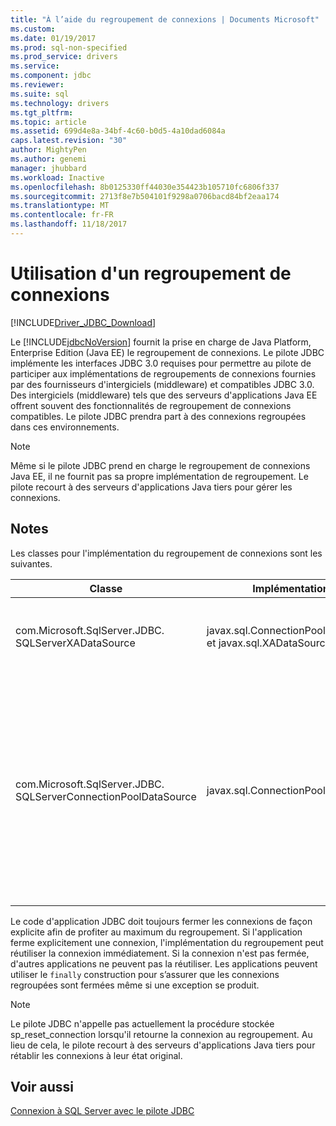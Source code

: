 ```yaml
---
title: "À l’aide du regroupement de connexions | Documents Microsoft"
ms.custom: 
ms.date: 01/19/2017
ms.prod: sql-non-specified
ms.prod_service: drivers
ms.service: 
ms.component: jdbc
ms.reviewer: 
ms.suite: sql
ms.technology: drivers
ms.tgt_pltfrm: 
ms.topic: article
ms.assetid: 699d4e8a-34bf-4c60-b0d5-4a10dad6084a
caps.latest.revision: "30"
author: MightyPen
ms.author: genemi
manager: jhubbard
ms.workload: Inactive
ms.openlocfilehash: 8b0125330ff44030e354423b105710fc6806f337
ms.sourcegitcommit: 2713f8e7b504101f9298a0706bacd84bf2eaa174
ms.translationtype: MT
ms.contentlocale: fr-FR
ms.lasthandoff: 11/18/2017
---
```

# <a name="using-connection-pooling"></a>Utilisation d'un regroupement de connexions
[!INCLUDE[Driver_JDBC_Download](../../includes/driver_jdbc_download.md)]

  Le [!INCLUDE[jdbcNoVersion](../../includes/jdbcnoversion_md.md)] fournit la prise en charge de Java Platform, Enterprise Edition (Java EE) le regroupement de connexions. Le pilote JDBC implémente les interfaces JDBC 3.0 requises pour permettre au pilote de participer aux implémentations de regroupements de connexions fournies par des fournisseurs d'intergiciels (middleware) et compatibles JDBC 3.0. Des intergiciels (middleware) tels que des serveurs d'applications Java EE offrent souvent des fonctionnalités de regroupement de connexions compatibles. Le pilote JDBC prendra part à des connexions regroupées dans ces environnements.  
  
> [!NOTE]  
>  Même si le pilote JDBC prend en charge le regroupement de connexions Java EE, il ne fournit pas sa propre implémentation de regroupement. Le pilote recourt à des serveurs d'applications Java tiers pour gérer les connexions.  
  
## <a name="remarks"></a>Notes  
 Les classes pour l'implémentation du regroupement de connexions sont les suivantes.  
  
|Classe|Implémentations| Description|  
|-----------|----------------|-----------------|  
|com.Microsoft.SqlServer.JDBC. SQLServerXADataSource|javax.sql.ConnectionPoolDataSource et javax.sql.XADataSource|Nous vous recommandons d’utiliser le [SQLServerXADataSource](../../connect/jdbc/reference/sqlserverxadatasource-class.md) classe pour tous vos serveurs Java EE a besoin, car elle implémente l’ensemble du regroupement de JDBC 3.0 et des interfaces XA.|  
|com.Microsoft.SqlServer.JDBC. SQLServerConnectionPoolDataSource|javax.sql.ConnectionPoolDataSource|Cette classe est une fabrique de connexions qui permet au serveur d'applications Java EE de peupler son regroupement de connexions à l'aide de connexions physiques. Si la configuration de votre fournisseur de Java EE requiert une classe implémentant javax.sql.ConnectionPoolDataSource, spécifiez le nom de classe [SQLServerConnectionPoolDataSource](../../connect/jdbc/reference/sqlserverconnectionpooldatasource-class.md). Nous déconseillons généralement que vous utilisez le [SQLServerXADataSource](../../connect/jdbc/reference/sqlserverxadatasource-class.md) classe à la place, car il implémente le regroupement et les interfaces XA et a été vérifiée dans davantage de configurations de serveur Java EE.|  
  
 Le code d'application JDBC doit toujours fermer les connexions de façon explicite afin de profiter au maximum du regroupement. Si l'application ferme explicitement une connexion, l'implémentation du regroupement peut réutiliser la connexion immédiatement. Si la connexion n'est pas fermée, d'autres applications ne peuvent pas la réutiliser. Les applications peuvent utiliser le `finally` construction pour s’assurer que les connexions regroupées sont fermées même si une exception se produit.  
  
> [!NOTE]  
>  Le pilote JDBC n'appelle pas actuellement la procédure stockée sp_reset_connection lorsqu'il retourne la connexion au regroupement. Au lieu de cela, le pilote recourt à des serveurs d'applications Java tiers pour rétablir les connexions à leur état original.  
  
## <a name="see-also"></a>Voir aussi  
 [Connexion à SQL Server avec le pilote JDBC](../../connect/jdbc/connecting-to-sql-server-with-the-jdbc-driver.md)  
  
  
